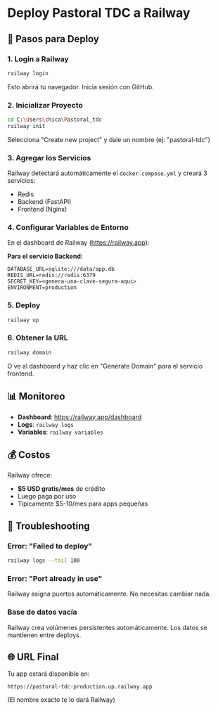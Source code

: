 # Deploy Pastoral TDC a Railway

## 🚀 Pasos para Deploy

### 1. Login a Railway

```bash
railway login
```

Esto abrirá tu navegador. Inicia sesión con GitHub.

### 2. Inicializar Proyecto

```bash
cd C:\Users\chica\Pastoral_tdc
railway init
```

Selecciona "Create new project" y dale un nombre (ej: "pastoral-tdc")

### 3. Agregar los Servicios

Railway detectará automáticamente el `docker-compose.yml` y creará 3 servicios:
- Redis
- Backend (FastAPI)
- Frontend (Nginx)

### 4. Configurar Variables de Entorno

En el dashboard de Railway (https://railway.app):

**Para el servicio Backend:**
```
DATABASE_URL=sqlite:///data/app.db
REDIS_URL=redis://redis:6379
SECRET_KEY=<genera-una-clave-segura-aqui>
ENVIRONMENT=production
```

### 5. Deploy

```bash
railway up
```

### 6. Obtener la URL

```bash
railway domain
```

O ve al dashboard y haz clic en "Generate Domain" para el servicio frontend.

## 📊 Monitoreo

- **Dashboard**: https://railway.app/dashboard
- **Logs**: `railway logs`
- **Variables**: `railway variables`

## 💰 Costos

Railway ofrece:
- **$5 USD gratis/mes** de crédito
- Luego paga por uso
- Típicamente $5-10/mes para apps pequeñas

## 🔧 Troubleshooting

### Error: "Failed to deploy"
```bash
railway logs --tail 100
```

### Error: "Port already in use"
Railway asigna puertos automáticamente. No necesitas cambiar nada.

### Base de datos vacía
Railway crea volúmenes persistentes automáticamente. Los datos se mantienen entre deploys.

## 🌐 URL Final

Tu app estará disponible en:
```
https://pastoral-tdc-production.up.railway.app
```

(El nombre exacto te lo dará Railway)
